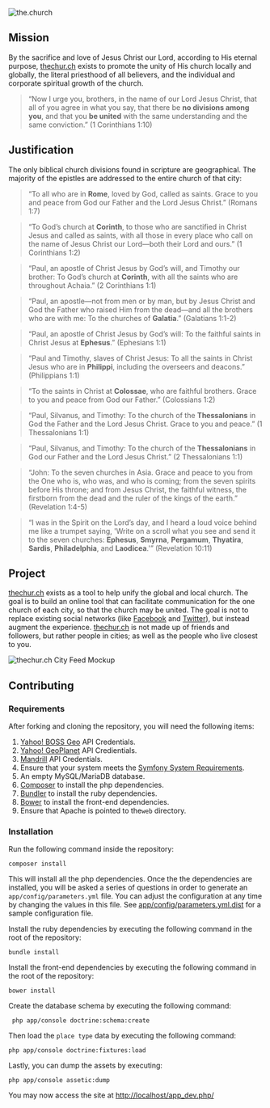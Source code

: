 ![the.church](https://thechur.ch/bundles/churchteaser/images/logo2.png)

## Mission
By the sacrifice and love of Jesus Christ our Lord, according to His eternal
purpose, [thechur.ch](https://thechur.ch) exists to promote the unity of His
church locally and globally, the literal priesthood of all believers, and the
individual and corporate spiritual growth of the church.

> “Now I urge you, brothers, in the name of our Lord Jesus Christ, that all of
  you agree in what you say, that there be **no divisions among you**, and that
  you **be united** with the same understanding and the same conviction.”
  (1 Corinthians 1:10)

## Justification
The only biblical church divisions found in scripture are geographical. The
majority of the epistles are addressed to the entire church of that city:

> “To all who are in **Rome**, loved by God, called as saints. Grace to you and
  peace from God our Father and the Lord Jesus Christ.” (Romans 1:7)

> “To God’s church at **Corinth**, to those who are sanctified in Christ Jesus
  and called as saints, with all those in every place who call on the name of
  Jesus Christ our Lord—both their Lord and ours.” (1 Corinthians 1:2)

> “Paul, an apostle of Christ Jesus by God’s will, and Timothy our brother: To
  God’s church at **Corinth**, with all the saints who are throughout Achaia.”
  (2 Corinthians 1:1)

> “Paul, an apostle—not from men or by man, but by Jesus Christ and God the
  Father who raised Him from the dead—and all the brothers who are with me: To
  the churches of **Galatia**.” (Galatians 1:1-2)

> “Paul, an apostle of Christ Jesus by God’s will: To the faithful saints in
  Christ Jesus at **Ephesus**.” (Ephesians 1:1)

> “Paul and Timothy, slaves of Christ Jesus: To all the saints in Christ Jesus
  who are in **Philippi**, including the overseers and deacons.” (Philippians 1:1)

> “To the saints in Christ at **Colossae**, who are faithful brothers. Grace to
  you and peace from God our Father.” (Colossians 1:2)

> “Paul, Silvanus, and Timothy: To the church of the **Thessalonians** in God
  the Father and the Lord Jesus Christ. Grace to you and peace.”
  (1 Thessalonians 1:1)

> “Paul, Silvanus, and Timothy: To the church of the **Thessalonians** in God
  our Father and the Lord Jesus Christ.” (2 Thessalonians 1:1)

> “John: To the seven churches in Asia. Grace and peace to you from the One who
  is, who was, and who is coming; from the seven spirits before His throne; and
  from Jesus Christ, the faithful witness, the firstborn from the dead and the
  ruler of the kings of the earth.” (Revelation 1:4-5)

> “I was in the Spirit on the Lord’s day, and I heard a loud voice behind me
  like a trumpet saying, 'Write on a scroll what you see and send it to the
  seven churches: **Ephesus**, **Smyrna**, **Pergamum**, **Thyatira**,
  **Sardis**, **Philadelphia**, and **Laodicea**.'” (Revelation 10:11)

## Project
[thechur.ch](https://thechur.ch) exists as a tool to help unify the global and
local church. The goal is to build an online tool that can facilitate
communication for the one church of each city, so that the church may be united.
The goal is not to replace existing social networks (like
[Facebook](https://www.facebook.com) and [Twitter](https://twitter.com)), but
instead augment the experience. [thechur.ch](https://thechur.ch) is not made up
of friends and followers, but rather people in cities; as well as the people who
live closest to you.

![thechur.ch City Feed Mockup](https://docs.google.com/uc?id=0By6fCOSDOhkvT3RDWGdjdUpUZjg)

## Contributing

### Requirements
After forking and cloning the repository, you will need the following items:

1. [Yahoo! BOSS Geo](https://developer.yahoo.com/boss/geo/) API Credentials.
2. [Yahoo! GeoPlanet](https://developer.yahoo.com/geo/geoplanet/) API Credientials.
3. [Mandrill](http://mandrill.com/) API Credentials.
4. Ensure that your system meets the
   [Symfony System Requirements](http://symfony.com/doc/current/reference/requirements.html).
5. An empty MySQL/MariaDB database.
6. [Composer](https://getcomposer.org/) to install the php dependencies.
7. [Bundler](http://bundler.io/) to install the ruby dependencies.
8. [Bower](http://bower.io) to install the front-end dependencies.
9. Ensure that Apache is pointed to the`web` directory.

### Installation
Run the following command inside the repository:
```
composer install
```

This will install all the php dependencies. Once the the dependencies are
installed, you will be asked a series of questions in order to generate an
`app/config/parameters.yml` file. You can adjust the configuration at any time
by changing the values in this file. See [app/config/parameters.yml.dist](https://github.com/church/thechurch/blob/develop/app/config/parameters.yml.dist)
for a sample configuration file.

Install the ruby dependencies by executing the following command in the root of
the repository:
```
bundle install
```

Install the front-end dependencies by executing the following command in the
root of the repository:
```
bower install
```

Create the database schema by executing the following command:
```
 php app/console doctrine:schema:create
```

Then load the `place type` data by executing the following command:
```
php app/console doctrine:fixtures:load
```

Lastly, you can dump the assets by executing:
```
php app/console assetic:dump

```

You may now access the site at [http://localhost/app_dev.php/](http://localhost/app_dev.php/)

